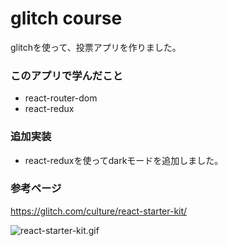 # glitch course

glitchを使って、投票アプリを作りました。

### このアプリで学んだこと

- react-router-dom
- react-redux

### 追加実装

- react-reduxを使ってdarkモードを追加しました。

### 参考ページ
https://glitch.com/culture/react-starter-kit/

![react-starter-kit.gif](https://raw.githubusercontent.com/4geru/react-study/master/04-react-starter-kit/assets/react-starter-kit.gif)